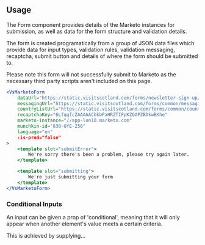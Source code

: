 ## Usage
The Form component provides details of the Marketo instances for submission, as well
as data for the form structure and validation details.

The form is created programatically from a group of JSON data files which provide data for
input types, validation rules, validation messaging, recaptcha, submit button and details of
where the form should be submitted to.

Please note this form will not successfully submit to Marketo as the necessary
third party scripts aren't included on this page.

```jsx
<VsMarketoForm
    dataUrl="https://static.visitscotland.com/forms/newsletter-sign-up/newsletter-sign-up.json"
    messagingUrl="https://static.visitscotland.com/forms/common/messaging.json"
    countryListUrl="https://static.visitscotland.com/forms/common/countries.json"
    recaptchaKey="6LfqqfcZAAAAACbkbPaHRZTIFpKZGAPZBDkwBKhe"
    marketo-instance="//app-lon10.marketo.com"
    munchkin-id="830-QYE-256"
    language="en"
    :is-prod="false"
>
    <template slot="submitError">
        We're sorry there's been a problem, please try again later.
    </template>

    <template slot="submitting">
        We're just submitting your form
    </template>
</VsMarketoForm>
```

### Conditional Inputs
An input can be given a prop of 'conditional', meaning that it will only appear when another element's value
meets a certain criteria.

This is achieved by supplying...